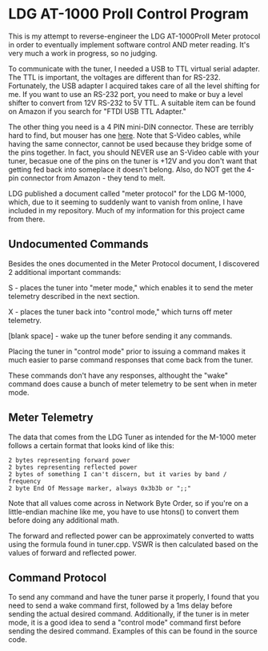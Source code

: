 # LDG AT-1000 ProII Control Program

This is my attempt to reverse-engineer the LDG AT-1000ProII Meter protocol in order to eventually implement software control AND meter reading. It's very much a work in progress, so no judging.

To communicate with the tuner, I needed a USB to TTL virtual serial adapter. The TTL is important, the voltages are different than for RS-232. Fortunately, the USB adapter I acquired takes care of all the level shifting for me. If you want to use an RS-232 port, you need to make or buy a level shifter to convert from 12V RS-232 to 5V TTL. A suitable item can be found on Amazon if you search for "FTDI USB TTL Adapter."

The other thing you need is a 4 PIN mini-DIN connector. These are terribly hard to find, but mouser has one [here](https://www.mouser.com/ProductDetail/Kycon/KMDLAX-4P?qs=sGAEpiMZZMsPDM5321osT7ZY%252bEpo2V%252bd). Note that S-Video cables, while having the same connector, cannot be used because they bridge some of the pins together. In fact, you should NEVER use an S-Video cable with your tuner, becasue one of the pins on the tuner is +12V and you don't want that getting fed back into someplace it doesn't belong. Also, do NOT get the 4-pin connector from Amazon - they tend to melt.

LDG published a document called "meter protocol" for the LDG M-1000, which, due to it seeming to suddenly want to vanish from online, I have included in my repository. Much of my information for this project came from there.

## Undocumented Commands

Besides the ones documented in the Meter Protocol document, I discovered 2 additional important commands:

S - places the tuner into "meter mode," which enables it to send the meter telemetry described in the next section.

X - places the tuner back into "control mode," which turns off meter telemetry. 

[blank space] - wake up the tuner before sending it any commands.

Placing the tuner in "control mode" prior to issuing a command makes it much easier to parse command responses that come back from the tuner.

These commands don't have any responses, althought the "wake" command does cause a bunch of meter telemetry to be sent when in meter mode.

## Meter Telemetry

The data that comes from the LDG Tuner as intended for the M-1000 meter follows a certain format that looks kind of like this:

```
2 bytes representing forward power
2 bytes representing reflected power
2 bytes of something I can't discern, but it varies by band / frequency
2 byte End Of Message marker, always 0x3b3b or ";;"
```

Note that all values come across in Network Byte Order, so if you're on a little-endian machine like me, you have to use htons() to convert them before doing any additional math.

The forward and reflected power can be approximately converted to watts using the formula found in tuner.cpp. VSWR is then calculated based on the values of forward and reflected power.

## Command Protocol

To send any command and have the tuner parse it properly, I found that you need to send a wake command first, followed by a 1ms delay before sending the actual desired command. Additionally, if the tuner is in meter mode, it is a good idea to send a  "control mode" command first before sending the desired command.  Examples of this can be found in the source code.
